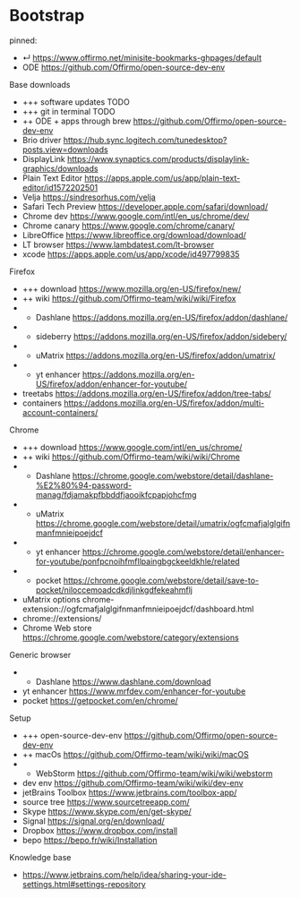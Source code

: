 [comment]: <> (When installing a new computer, this handy page contains all the lings I need)

# Bootstrap

pinned:
- ↵ https://www.offirmo.net/minisite-bookmarks-ghpages/default
- ODE https://github.com/Offirmo/open-source-dev-env


Base downloads
- +++ software updates TODO
- +++ git in terminal TODO
- ++ ODE + apps through brew https://github.com/Offirmo/open-source-dev-env
- Brio driver https://hub.sync.logitech.com/tunedesktop?posts.view=downloads
- DisplayLink https://www.synaptics.com/products/displaylink-graphics/downloads
- Plain Text Editor https://apps.apple.com/us/app/plain-text-editor/id1572202501
- Velja https://sindresorhus.com/velja
- Safari Tech Preview https://developer.apple.com/safari/download/
- Chrome dev https://www.google.com/intl/en_us/chrome/dev/
- Chrome canary https://www.google.com/chrome/canary/
- LibreOffice https://www.libreoffice.org/download/download/
- LT browser https://www.lambdatest.com/lt-browser
- xcode https://apps.apple.com/us/app/xcode/id497799835


Firefox
- +++ download     https://www.mozilla.org/en-US/firefox/new/
- ++ wiki         https://github.com/Offirmo-team/wiki/wiki/Firefox
- + Dashlane       https://addons.mozilla.org/en-US/firefox/addon/dashlane/
- + sideberry      https://addons.mozilla.org/en-US/firefox/addon/sidebery/
- + uMatrix          https://addons.mozilla.org/en-US/firefox/addon/umatrix/
- + yt enhancer      https://addons.mozilla.org/en-US/firefox/addon/enhancer-for-youtube/
- treetabs         https://addons.mozilla.org/en-US/firefox/addon/tree-tabs/
- containers       https://addons.mozilla.org/en-US/firefox/addon/multi-account-containers/


Chrome
- +++ download   https://www.google.com/intl/en_us/chrome/
- ++ wiki       https://github.com/Offirmo-team/wiki/wiki/Chrome
- + Dashlane     https://chrome.google.com/webstore/detail/dashlane-%E2%80%94-password-manag/fdjamakpfbbddfjaooikfcpapjohcfmg
- + uMatrix        https://chrome.google.com/webstore/detail/umatrix/ogfcmafjalglgifnmanfmnieipoejdcf
- + yt enhancer    https://chrome.google.com/webstore/detail/enhancer-for-youtube/ponfpcnoihfmfllpaingbgckeeldkhle/related
- + pocket         https://chrome.google.com/webstore/detail/save-to-pocket/niloccemoadcdkdjlinkgdfekeahmflj
- uMatrix options chrome-extension://ogfcmafjalglgifnmanfmnieipoejdcf/dashboard.html
- chrome://extensions/
- Chrome Web store https://chrome.google.com/webstore/category/extensions


Generic browser
- + Dashlane   https://www.dashlane.com/download
- yt enhancer  https://www.mrfdev.com/enhancer-for-youtube
- pocket       https://getpocket.com/en/chrome/


Setup
- +++ open-source-dev-env https://github.com/Offirmo/open-source-dev-env
- ++ macOs https://github.com/Offirmo-team/wiki/wiki/macOS
- + WebStorm https://github.com/Offirmo-team/wiki/wiki/webstorm
- dev env https://github.com/Offirmo-team/wiki/wiki/dev-env
- jetBrains Toolbox https://www.jetbrains.com/toolbox-app/
- source tree https://www.sourcetreeapp.com/
- Skype https://www.skype.com/en/get-skype/
- Signal https://signal.org/en/download/
- Dropbox https://www.dropbox.com/install
- bepo https://bepo.fr/wiki/Installation


Knowledge base
- https://www.jetbrains.com/help/idea/sharing-your-ide-settings.html#settings-repository
